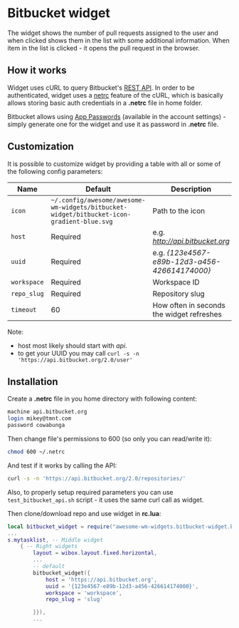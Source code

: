# Bitbucket widget

The widget shows the number of pull requests assigned to the user and when clicked shows them in the list with some additional information. When item in the list is clicked - it opens the pull request in the browser.

## How it works

Widget uses cURL to query Bitbucket's [REST API](https://developer.atlassian.com/bitbucket/api/2/reference/). In order to be authenticated, widget uses a [netrc](https://ec.haxx.se/usingcurl/usingcurl-netrc) feature of the cURL, which is basically allows storing basic auth credentials in a **.netrc** file in home folder. 

Bitbucket allows using [App Passwords](https://confluence.atlassian.com/bitbucket/app-passwords-828781300.html) (available in the account settings) - simply generate one for the widget and use it as password in **.netrc** file.

## Customization

It is possible to customize widget by providing a table with all or some of the following config parameters:

| Name        | Default                                                                                  | Description                                   |
|-------------|------------------------------------------------------------------------------------------|-----------------------------------------------|
| `icon`      | `~/.config/awesome/awesome-wm-widgets/bitbucket-widget/bitbucket-icon-gradient-blue.svg` | Path to the icon                              |
| `host`      | Required                                                                                 | e.g. _http://api.bitbucket.org_               |
| `uuid`      | Required                                                                                 | e.g. _{123e4567-e89b-12d3-a456-426614174000}_ |
| `workspace` | Required                                                                                 | Workspace ID                                  |
| `repo_slug` | Required                                                                                 | Repository slug                               |
| `timeout`   | 60                                                                                       | How often in seconds the widget refreshes     |

Note:
 - host most likely should start with _api._
 - to get your UUID you may call `curl -s -n 'https://api.bitbucket.org/2.0/user'`

## Installation

Create a **.netrc** file in you home directory with following content:

```bash
machine api.bitbucket.org
login mikey@tmnt.com
password cowabunga
```

Then change file's permissions to 600 (so only you can read/write it):

```bash
chmod 600 ~/.netrc
```
And test if it works by calling the API:

```bash
curl -s -n 'https://api.bitbucket.org/2.0/repositories/'
```

Also, to properly setup required parameters you can use `test_bitbucket_api.sh` script - it uses the same curl call as widget.

Then clone/download repo and use widget in **rc.lua**:

```lua
local bitbucket_widget = require("awesome-wm-widgets.bitbucket-widget.bitbucket")
...
s.mytasklist, -- Middle widget
	{ -- Right widgets
    	layout = wibox.layout.fixed.horizontal,
		...
		-- default
		bitbucket_widget({
		    host = 'https://api.bitbucket.org',
            uuid = '{123e4567-e89b-12d3-a456-426614174000}',
            workspace = 'workspace',
            repo_slug = 'slug'

		}}),
		...
```
